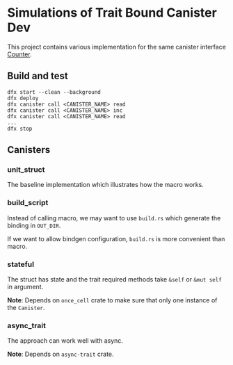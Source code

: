 # Simulations of Trait Bound Canister Dev

This project contains various implementation for the same canister interface [Counter](counter.did).

## Build and test

```
dfx start --clean --background
dfx deploy
dfx canister call <CANISTER_NAME> read
dfx canister call <CANISTER_NAME> inc
dfx canister call <CANISTER_NAME> read
...
dfx stop
```

## Canisters

### unit_struct

The baseline implementation which illustrates how the macro works.

### build_script

Instead of calling macro, we may want to use `build.rs` which generate the binding in `OUT_DIR`.

If we want to allow bindgen configuration, `build.rs` is more convenient than macro.

### stateful

The struct has state and the trait required methods take `&self` or `&mut self` in argument.

**Note**: Depends on `once_cell` crate to make sure that only one instance of the `Canister`.

### async_trait

The approach can work well with async.

**Note**: Depends on `async-trait` crate.
